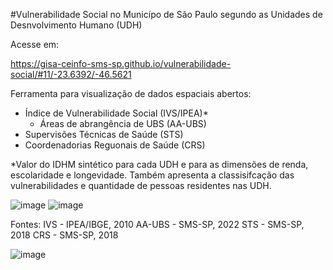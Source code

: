 #Vulnerabilidade Social no Municípo de São Paulo segundo as Unidades de Desnvolvimento Humano (UDH)

Acesse em: <p>https://gisa-ceinfo-sms-sp.github.io/vulnerabilidade-social/#11/-23.6392/-46.5621</p>

Ferramenta para visualização de dados espaciais abertos:
- Índice de Vulnerabilidade Social (IVS/IPEA)*
  - Áreas de abrangência de UBS (AA-UBS)
- Supervisões Técnicas de Saúde (STS)
- Coordenadorias Reguonais de Saúde (CRS)

*Valor do IDHM sintético para cada UDH e para as dimensões de renda, escolaridade e longevidade. Também apresenta a classisifcação das vulnerabilidades e quantidade de pessoas residentes nas UDH.

![image](https://github.com/gisa-ceinfo-sms-sp/vulnerabilidade-social/assets/75272641/15c65860-d0d6-4872-bae2-877573edeab5)   ![image](https://github.com/gisa-ceinfo-sms-sp/vulnerabilidade-social/assets/75272641/f967d494-7960-4f16-af6c-17527184dc32)



Fontes:
IVS - IPEA/IBGE, 2010
AA-UBS - SMS-SP, 2022
STS - SMS-SP, 2018
CRS - SMS-SP, 2018

![image](https://github.com/gisa-ceinfo-sms-sp/vulnerabilidade-social/assets/75272641/bd444f7b-33bd-4898-96b6-f11613a56319)

